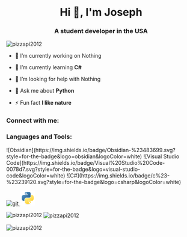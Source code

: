 <h1 align="center">Hi 👋, I'm Joseph</h1>
<h3 align="center">A student developer in the USA</h3>

<p align="left"> <img src="https://komarev.com/ghpvc/?username=pizzapi2012&label=Profile%20views&color=0e75b6&style=flat" alt="pizzapi2012" /> </p>

- 🔭 I’m currently working on Nothing

- 🌱 I’m currently learning **C#**

- 🤝 I’m looking for help with Nothing

- 💬 Ask me about **Python**

- ⚡ Fun fact **I like nature**

<h3 align="left">Connect with me:</h3>
<p align="left">
</p>

<h3 align="left">Languages and Tools:</h3>
![Obsidian](https://img.shields.io/badge/Obsidian-%23483699.svg?style=for-the-badge&logo=obsidian&logoColor=white)
![Visual Studio Code](https://img.shields.io/badge/Visual%20Studio%20Code-0078d7.svg?style=for-the-badge&logo=visual-studio-code&logoColor=white)
![C#](https://img.shields.io/badge/c%23-%23239120.svg?style=for-the-badge&logo=csharp&logoColor=white)
<p align="left"> <a href="https://git-scm.com/" target="_blank" rel="noreferrer"> <img src="https://www.vectorlogo.zone/logos/git-scm/git-scm-icon.svg" alt="git" width="40" height="40"/> </a> </a> <a href="https://www.python.org" target="_blank" rel="noreferrer"> <img src="https://raw.githubusercontent.com/devicons/devicon/master/icons/python/python-original.svg" alt="python" width="40" height="40"/> </a> </p>

<p><img align="left" src="https://github-readme-stats.vercel.app/api/top-langs?username=pizzapi2012&show_icons=true&theme=dark&locale=en&layout=compact" alt="pizzapi2012" /></p>

<p>&nbsp;<img align="center" src="https://github-readme-stats.vercel.app/api?username=pizzapi2012&show_icons=true&theme=dark&locale=en" alt="pizzapi2012" /></p>

<p><img align="center" src="https://github-readme-streak-stats.herokuapp.com/?user=pizzapi2012&theme=dark" alt="pizzapi2012" /></p>
